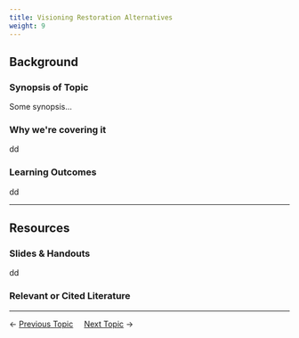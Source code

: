 ```yaml
---
title: Visioning Restoration Alternatives
weight: 9
---
```


## Background

### Synopsis of Topic
Some synopsis...

### Why we're covering it
dd

### Learning Outcomes
dd

------
## Resources

### Slides & Handouts
dd

### Relevant or Cited Literature



----
← [Previous Topic](5_Planning_Prioritization)      &nbsp;&nbsp;&nbsp;          [Next Topic](7_Permitting) →